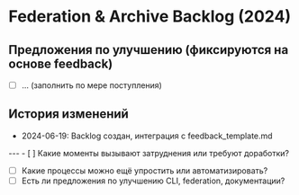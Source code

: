 # Federation & Archive Backlog (2024)

## Предложения по улучшению (фиксируются на основе feedback)

- [ ] ... (заполнить по мере поступления)

## История изменений

- 2024-06-19: Backlog создан, интеграция с feedback_template.md

--- - [ ] Какие моменты вызывают затруднения или требуют доработки?
- [ ] Какие процессы можно ещё упростить или автоматизировать?
- [ ] Есть ли предложения по улучшению CLI, federation, документации?

